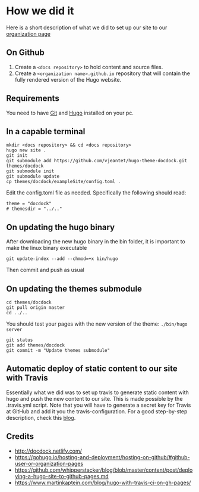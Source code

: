 # How we did it

Here is a short description of what we did to set up our site to our [organization page](https://help.github.com/articles/user-organization-and-project-pages/#user-and-organization-pages-sites)

## On Github

1. Create a `<docs repository>` to hold content and source files.
2. Create a `<organization name>.github.io` repository that will contain the fully rendered version of the Hugo website.

## Requirements

You need to have [Git](https://git-scm.com/) and [Hugo](https://gohugo.io/) installed on your pc.

## In a capable terminal

```Shell
mkdir <docs repository> && cd <docs repository>
hugo new site .
git init
git submodule add https://github.com/vjeantet/hugo-theme-docdock.git themes/docdock
git submodule init
git submodule update
cp themes/docdock/exampleSite/config.toml .
```

Edit the config.toml file as needed. Specifically the following should read:

```Shell
theme = "docdock"
# themesdir = "../.."
```

## On updating the hugo binary

After downloading the new hugo binary in the bin folder, it is important to make the linux binary executable

```Shell
git update-index --add --chmod=+x bin/hugo
```

Then commit and push as usual

## On updating the themes submodule

```Shell
cd themes/docdock
git pull origin master
cd ../..
```

You should test your pages with the new version of the theme: `./bin/hugo server`

```Shell
git status
git add themes/docdock
git commit -m "Update themes submodule"
```

## Automatic deploy of static content to our site with Travis

Essentially what we did was to set up travis to generate static content with hugo and push the new content to our site. This is made possible by the .travis.yml script. Note that you will have to generate a secret key for Travis at GitHub and add it you the travis-configuration. For a good step-by-step description, check this [blog](https://www.martinkaptein.com/blog/hugo-with-travis-ci-on-gh-pages/).

## Credits

- <http://docdock.netlify.com/>
- <https://gohugo.io/hosting-and-deployment/hosting-on-github/#github-user-or-organization-pages>
- <https://github.com/whipperstacker/blog/blob/master/content/post/deploying-a-hugo-site-to-github-pages.md>
- <https://www.martinkaptein.com/blog/hugo-with-travis-ci-on-gh-pages/>
